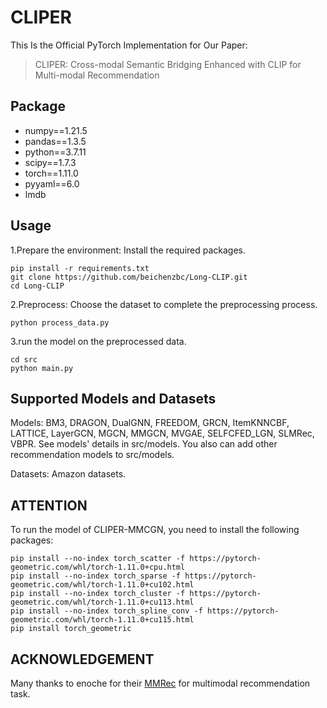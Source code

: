 # CLIPER
This Is the Official PyTorch Implementation for Our Paper:
>CLIPER: Cross-modal Semantic Bridging Enhanced with CLIP for Multi-modal Recommendation

## Package
* numpy==1.21.5
* pandas==1.3.5
* python==3.7.11
* scipy==1.7.3
* torch==1.11.0
* pyyaml==6.0
* lmdb

## Usage
1.Prepare the environment: Install the required packages.
```
pip install -r requirements.txt
git clone https://github.com/beichenzbc/Long-CLIP.git
cd Long-CLIP
```
2.Preprocess: Choose the dataset to complete the preprocessing process.
```
python process_data.py
```
3.run the model on the preprocessed data.
```
cd src
python main.py
```

## Supported Models and Datasets
Models: BM3, DRAGON, DualGNN, FREEDOM, GRCN, ItemKNNCBF, LATTICE, LayerGCN, MGCN, MMGCN, MVGAE, SELFCFED_LGN, SLMRec, VBPR. See models' details in src/models. You also can add other recommendation models to src/models.

Datasets: Amazon datasets.

## ATTENTION
To run the model of CLIPER-MMCGN, you need to install the following packages:
```
pip install --no-index torch_scatter -f https://pytorch-geometric.com/whl/torch-1.11.0+cpu.html
pip install --no-index torch_sparse -f https://pytorch-geometric.com/whl/torch-1.11.0+cu102.html
pip install --no-index torch_cluster -f https://pytorch-geometric.com/whl/torch-1.11.0+cu113.html
pip install --no-index torch_spline_conv -f https://pytorch-geometric.com/whl/torch-1.11.0+cu115.html
pip install torch_geometric
```

## ACKNOWLEDGEMENT
Many thanks to enoche for their [MMRec](https://github.com/enoche/MMRec) for multimodal recommendation task.
